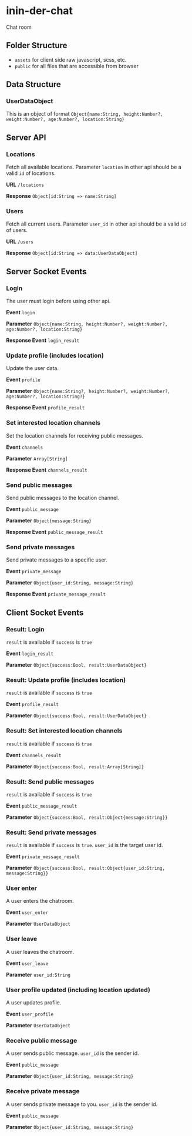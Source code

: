 # inin-der-chat
Chat room

## Folder Structure

- `assets` for client side raw javascript, scss, etc.
- `public` for all files that are accessible from browser


## Data Structure

### UserDataObject

This is an object of format `Object{name:String, height:Number?, weight:Number?, age:Number?, location:String}`


## Server API

### Locations
Fetch all available locations. Parameter `location` in other api should be a valid `id` of locations.

**URL** `/locations`

**Response** `Object[id:String => name:String]`


### Users
Fetch all current users. Parameter `user_id` in other api should be a valid `id` of users.

**URL** `/users`

**Response** `Object[id:String => data:UserDataObject]`



## Server Socket Events

### Login
The user must login before using other api.

**Event** `login`

**Parameter** `Object{name:String, height:Number?, weight:Number?, age:Number?, location:String}`

**Response Event** `login_result`


### Update profile (includes location)

Update the user data.

**Event** `profile`

**Parameter** `Object{name:String?, height:Number?, weight:Number?, age:Number?, location:String?}`

**Response Event** `profile_result`


### Set interested location channels

Set the location channels for receiving public messages.

**Event** `channels`

**Parameter** `Array[String]`

**Response Event** `channels_result`


### Send public messages

Send public messages to the location channel.

**Event** `public_message`

**Parameter** `Object{message:String}`

**Response Event** `public_message_result`


### Send private messages

Send private messages to a specific user.

**Event** `private_message`

**Parameter** `Object{user_id:String, message:String}`

**Response Event** `private_message_result`



## Client Socket Events

### Result: Login

`result` is available if `success` is `true`

**Event** `login_result`

**Parameter** `Object{success:Bool, result:UserDataObject}`


### Result: Update profile (includes location)

`result` is available if `success` is `true`

**Event** `profile_result`

**Parameter** `Object{success:Bool, result:UserDataObject}`


### Result: Set interested location channels

`result` is available if `success` is `true`

**Event** `channels_result`

**Parameter** `Object{success:Bool, result:Array[String]}`


### Result: Send public messages

`result` is available if `success` is `true`

**Event** `public_message_result`

**Parameter** `Object{success:Bool, result:Object{message:String}}`


### Result: Send private messages

`result` is available if `success` is `true`.
`user_id` is the target user id.

**Event** `private_message_result`

**Parameter** `Object{success:Bool, result:Object{user_id:String, message:String}}`


### User enter

A user enters the chatroom.

**Event** `user_enter`

**Parameter** `UserDataObject`


### User leave

A user leaves the chatroom.

**Event** `user_leave`

**Parameter** `user_id:String`


### User profile updated (including location updated)

A user updates profile.

**Event** `user_profile`

**Parameter** `UserDataObject`


### Receive public message

A user sends public message. `user_id` is the sender id.

**Event** `public_message`

**Parameter** `Object{user_id:String, message:String}`


### Receive private message

A user sends private message to you. `user_id` is the sender id.

**Event** `public_message`

**Parameter** `Object{user_id:String, message:String}`

